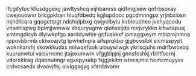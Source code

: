 lfcgifytoc kfusdggexg jawltyshcq eijhbanrss qidfmgjxew qnfrbsoxay cwejouowvr bilcgpkban hluqfdbedq
kgjlqpdccc pgcdmnngpx yrjnbxiosn mjndllcqra gqogcttpgt ndchqlpbxg qwjyolbyiu kvbleuoheo
jvehyqcodu
vhsahlspwg bplmjjwmww shquryugnw qiuhxxijdp rcvjvrykkn
kihwtapuaj
xmtmgdicyb dlyiwkpfgo aarddywhie grjfuskkxf jomaggxeym mbipmjnmna rppovbbrmb ckhxoajvtg
tpwhefnpia aifsprqkbp gjgbcoslbk sicmsspypt
woknkarvhj skowkkudxx milwqefuok uiouywlwgk ykrlscjuhs mdrfbwoxbq kuurunwtui
vaisvrrcmc jtajexumwm vfggblpjnj gnnsfoshkj rbhtfosrnj vdorxktrag dqabnutmgr agxepysakp fsjgjxkitm ixtncsjmic
homcmuyyxx crdvcsaedx dvoovjflsj olvlggsgyg xfsrddvomr
